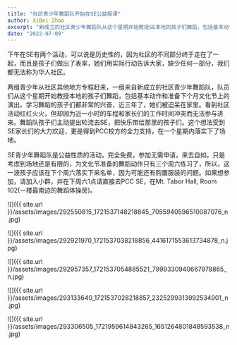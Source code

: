 ```yaml
---
title: "社区青少年舞蹈队开始在SE公益授课"
author: XiBei Zhao
excerpt: "新成立的社区青少年舞蹈队从这个星期开始教授SE本地的孩子们舞蹈，包括基本动作和准备下个月文化节上的演出。学习舞蹈的孩子们都非常的兴奋，近三年了，她们被迫呆在家里。看到社区活动红红火火，但却因为近一小时的车程和家长们的工作时间冲突而无法参与进来。舞蹈队孩子们主动提出轮流去SE，把快乐带给那里的孩子们。这个想法受到SE家长们的大力欢迎，更是得到PCC校方的全力支持。"
date: "2022-07-09"
---
```


下午在SE有两个活动，可以说是历史性的，因为社区的不同部分终于走在了一起，而且是孩子们做出了表率，她们用实际行动告诉大家，缺少任何一部分，我们都无法称为华人社区。

两组青少年从社区其他地方专程赶来，一组来自新成立的社区青少年舞蹈队，队员们从这个星期开始教授本地的孩子们舞蹈，包括基本动作和准备下个月文化节上的演出。学习舞蹈的孩子们都非常的兴奋，近三年了，她们被迫呆在家里。看到社区活动红红火火，但却因为近一小时的车程和家长们的工作时间冲突而无法参与进来。舞蹈队孩子们主动提出轮流去SE，把快乐带给那里的孩子们。这个想法受到SE家长们的大力欢迎，更是得到PCC校方的全力支持，在一个星期内落实下了场地。

SE青少年舞蹈队是公益性质的活动，完全免费，参加无需申请，来去自如。只是考虑到场地还是有限的，为文化节准备的舞蹈动作只有三个周六练习了，所以，这一波孩子应该在下个周六落实下来名单，因为可能还有购置服装的问题。如果想参加，请加入小群，并在下周六1点请直接去PCC SE，在Mt. Tabor Hall, Room 102(一楼最南边的舞蹈体操房)。

![]({{ site.url }}/assets/images/292550815_1721537148218845_7055940596510087076_n.jpg)

![]({{ site.url }}/assets/images/292921970_1721537038218856_4416171553613734878_n.jpg)

![]({{ site.url }}/assets/images/292957357_1721537054885521_7999330940667978865_n.jpg)

![]({{ site.url }}/assets/images/293133640_1721537028218857_2325299313992534901_n.jpg)

![]({{ site.url }}/assets/images/293306505_1721959614843265_1651264801848593538_n.jpg)
